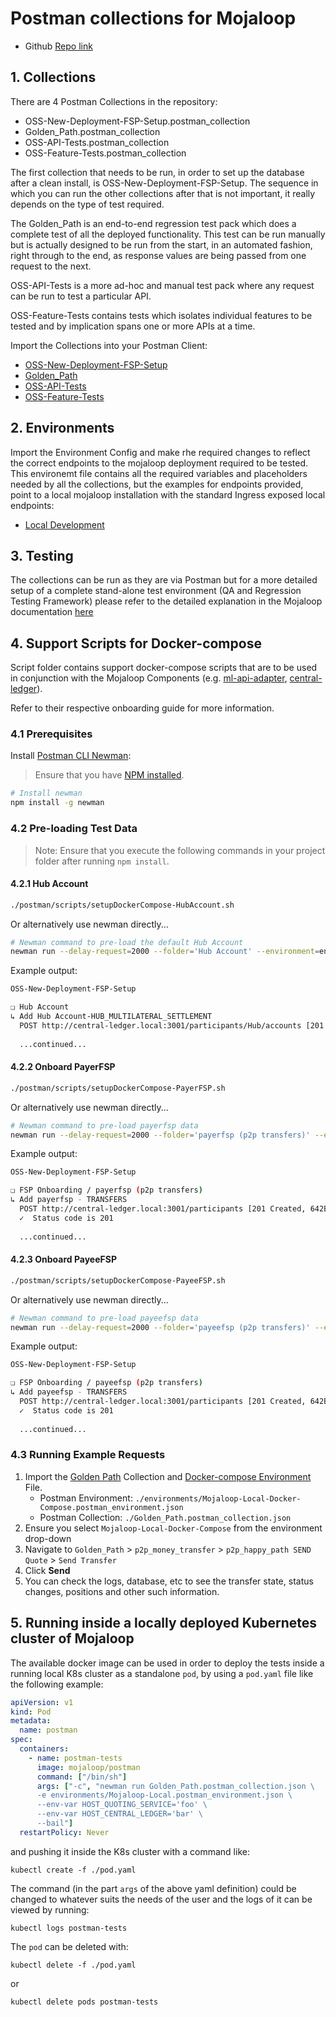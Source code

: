 # Postman collections for Mojaloop

- Github [Repo link](https://github.com/mojaloop/postman)


## 1. Collections
There are 4 Postman Collections in the repository:
- OSS-New-Deployment-FSP-Setup.postman_collection
- Golden_Path.postman_collection
- OSS-API-Tests.postman_collection
- OSS-Feature-Tests.postman_collection

The first collection that needs to be run, in order to set up the database after a clean install, is OSS-New-Deployment-FSP-Setup. The sequence in which you can run the other collections after that is not important, it really depends on the type of test required.

The Golden_Path is an end-to-end regression test pack which does a complete test of all the deployed functionality. This test can be run manually but is actually designed to be run from the start, in an automated fashion, right through to the end, as response values are being passed from one request to the next.

OSS-API-Tests is a more ad-hoc and manual test pack where any request can be run to test a particular API.

OSS-Feature-Tests contains tests which isolates individual features to be tested and by implication spans one or more APIs at a time.

Import the Collections into your Postman Client:
- [OSS-New-Deployment-FSP-Setup](OSS-New-Deployment-FSP-Setup.postman_collection.json)
- [Golden_Path](Golden_Path.postman_collection.json)
- [OSS-API-Tests](OSS-API-Tests.postman_collection)
- [OSS-Feature-Tests](OSS-Feature-Tests.postman_collection)


## 2. Environments
Import the Environment Config and make rhe required changes to reflect the correct endpoints to the mojaloop deployment required to be tested. This environemt file contains all the required variables and placeholders needed by all the collections, but the examples for endpoints provided, point to a local mojaloop installation with the standard Ingress exposed local endpoints:
- [Local Development](./environments/Mojaloop-Local.postman_environment.json)


## 3. Testing
The collections can be run as they are via Postman but for a more detailed setup of a complete stand-alone test environment (QA and Regression Testing Framework) please refer to the detailed explanation in the Mojaloop documentation  [here](https://github.com/mojaloop/documentation/blob/master/contributors-guide/tools-and-technologies/automated-testing.md "Automated Testing")


## 4. Support Scripts for Docker-compose
Script folder contains support docker-compose scripts that are to be used in conjunction with the Mojaloop Components (e.g. [ml-api-adapter](https://github.com/mojaloop/central-ledger), [central-ledger](https://github.com/mojaloop/central-ledger)).

Refer to their respective onboarding guide for more information.

### 4.1 Prerequisites

Install [Postman CLI Newman](https://learning.getpostman.com/docs/postman/collection_runs/command_line_integration_with_newman):

> Ensure that you have [NPM installed](https://www.npmjs.com/get-npm).
```bash
# Install newman
npm install -g newman
```

### 4.2 Pre-loading Test Data

>Note: Ensure that you execute the following commands in your project folder after running `npm install`.

#### 4.2.1 Hub Account

```bash
./postman/scripts/setupDockerCompose-HubAccount.sh
```

Or alternatively use newman directly...

```bash
# Newman command to pre-load the default Hub Account
newman run --delay-request=2000 --folder='Hub Account' --environment=environments/Mojaloop-Local-Docker-Compose.postman_environment.json OSS-New-Deployment-FSP-Setup.postman_collection.json
```

Example output:

```bash
OSS-New-Deployment-FSP-Setup

❏ Hub Account
↳ Add Hub Account-HUB_MULTILATERAL_SETTLEMENT
  POST http://central-ledger.local:3001/participants/Hub/accounts [201 Created, 511B, 5.4s]
  
  ...continued...
```

#### 4.2.2 Onboard PayerFSP

```bash
./postman/scripts/setupDockerCompose-PayerFSP.sh
```

Or alternatively use newman directly...

```bash
# Newman command to pre-load payerfsp data
newman run --delay-request=2000 --folder='payerfsp (p2p transfers)' --environment=environments/Mojaloop-Local-Docker-Compose.postman_environment.json OSS-New-Deployment-FSP-Setup.postman_collection.json
```

Example output:

```bash
OSS-New-Deployment-FSP-Setup

❏ FSP Onboarding / payerfsp (p2p transfers)
↳ Add payerfsp - TRANSFERS
  POST http://central-ledger.local:3001/participants [201 Created, 642B, 5.1s]
  ✓  Status code is 201
  
  ...continued...
```

#### 4.2.3 Onboard PayeeFSP

```bash
./postman/scripts/setupDockerCompose-PayeeFSP.sh
```

Or alternatively use newman directly...

```bash
# Newman command to pre-load payeefsp data
newman run --delay-request=2000 --folder='payeefsp (p2p transfers)' --environment=environments/Mojaloop-Local-Docker-Compose.postman_environment.json OSS-New-Deployment-FSP-Setup.postman_collection.json
```

Example output:

```bash
OSS-New-Deployment-FSP-Setup

❏ FSP Onboarding / payeefsp (p2p transfers)
↳ Add payeefsp - TRANSFERS
  POST http://central-ledger.local:3001/participants [201 Created, 642B, 5s]
  ✓  Status code is 201
  
  ...continued...
```

### 4.3 Running Example Requests

1. Import the [Golden Path](./Golden_Path.postman_collection.json) Collection and [Docker-compose Environment](./environments/Mojaloop-Local-Docker-Compose.postman_environment.json) File.
    - Postman Environment: `./environments/Mojaloop-Local-Docker-Compose.postman_environment.json`
    - Postman Collection: `./Golden_Path.postman_collection.json`
2. Ensure you select `Mojaloop-Local-Docker-Compose` from the environment drop-down
3. Navigate to `Golden_Path` > `p2p_money_transfer` > `p2p_happy_path SEND Quote` > `Send Transfer`
4. Click **Send**
5. You can check the logs, database, etc to see the transfer state, status changes, positions and other such information.

## 5. Running inside a locally deployed Kubernetes cluster of Mojaloop
The available docker image can be used in order to deploy the tests inside a running local K8s cluster as a standalone `pod`, by using a `pod.yaml` file like the following example:

```yaml
apiVersion: v1
kind: Pod
metadata:
  name: postman
spec:
  containers:
    - name: postman-tests
      image: mojaloop/postman
      command: ["/bin/sh"]
      args: ["-c", "newman run Golden_Path.postman_collection.json \
      -e environments/Mojaloop-Local.postman_environment.json \
      --env-var HOST_QUOTING_SERVICE='foo' \
      --env-var HOST_CENTRAL_LEDGER='bar' \
      --bail"]
  restartPolicy: Never
```

and pushing it inside the K8s cluster with a command like:
```shell script
kubectl create -f ./pod.yaml
```

The command (in the part `args` of the above yaml definition) could be changed to whatever suits the needs of the user and the logs of it can be viewed by running:

```shell script
kubectl logs postman-tests
```

The `pod` can be deleted with:
```shell script
kubectl delete -f ./pod.yaml
```
or
```shell script
kubectl delete pods postman-tests
```